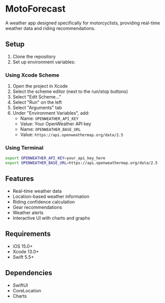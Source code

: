 # MotoForecast

A weather app designed specifically for motorcyclists, providing real-time weather data and riding recommendations.

## Setup

1. Clone the repository
2. Set up environment variables:

### Using Xcode Scheme
1. Open the project in Xcode
2. Select the scheme editor (next to the run/stop buttons)
3. Select "Edit Scheme..."
4. Select "Run" on the left
5. Select "Arguments" tab
6. Under "Environment Variables", add:
   - Name: `OPENWEATHER_API_KEY`
   - Value: Your OpenWeather API key
   - Name: `OPENWEATHER_BASE_URL`
   - Value: `https://api.openweathermap.org/data/2.5`

### Using Terminal
```bash
export OPENWEATHER_API_KEY=your_api_key_here
export OPENWEATHER_BASE_URL=https://api.openweathermap.org/data/2.5
```

## Features

- Real-time weather data
- Location-based weather information
- Riding confidence calculation
- Gear recommendations
- Weather alerts
- Interactive UI with charts and graphs

## Requirements

- iOS 15.0+
- Xcode 13.0+
- Swift 5.5+

## Dependencies

- SwiftUI
- CoreLocation
- Charts 